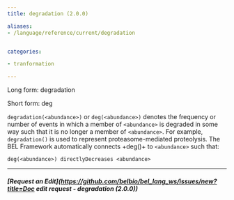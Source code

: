 ```yaml
---
title: degradation (2.0.0)

aliases:
- /language/reference/current/degradation


categories:

- tranformation

---
```

<!-- COMPUTER GENERATED PAGE!!! DO NOT EDIT DIRECTLY  -->
<!--    must be changed in scripts/templates.py which is processed by scripts/update_refs.py -->

Long form: degradation

Short form: deg

`degradation(<abundance>)` or `deg(<abundance>)` denotes the frequency or number of events in which a member of `<abundance>` is degraded in some way such that it is no longer a member of `<abundance>`. For example, `degradation()` is used to represent proteasome-mediated proteolysis. The BEL Framework automatically connects +deg(<abundance>)+ to `<abundance>` such that:

    deg(<abundance>) directlyDecreases <abundance>




---
##### [Request an Edit](https://github.com/belbio/bel_lang_ws/issues/new?title=Doc edit request - degradation (2.0.0))